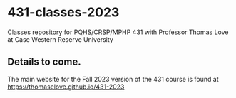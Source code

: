 # 431-classes-2023

Classes repository for PQHS/CRSP/MPHP 431 with Professor Thomas Love at Case Western Reserve University

## Details to come.

The main website for the Fall 2023 version of the 431 course is found at https://thomaselove.github.io/431-2023
